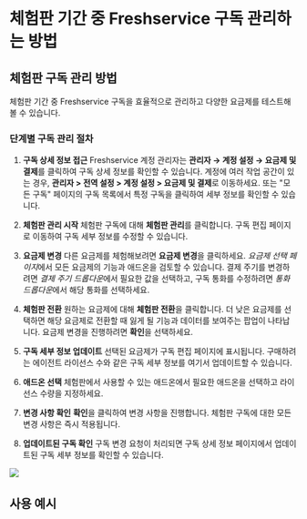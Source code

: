 # 체험판 기간 중 Freshservice 구독 관리하는 방법

## 체험판 구독 관리 방법

체험판 기간 중 Freshservice 구독을 효율적으로 관리하고 다양한 요금제를 테스트해볼 수 있습니다.

### 단계별 구독 관리 절차

1. **구독 상세 정보 접근**
   Freshservice 계정 관리자는 **관리자 → 계정 설정 → 요금제 및 결제**를 클릭하여 구독 상세 정보를 확인할 수 있습니다. 계정에 여러 작업 공간이 있는 경우, **관리자 > 전역 설정 > 계정 설정 > 요금제 및 결제**로 이동하세요. 또는 "모든 구독" 페이지의 구독 목록에서 특정 구독을 클릭하여 세부 정보를 확인할 수 있습니다.

2. **체험판 관리 시작**
   체험판 구독에 대해 **체험판 관리**를 클릭합니다. 구독 편집 페이지로 이동하여 구독 세부 정보를 수정할 수 있습니다.

3. **요금제 변경**
   다른 요금제를 체험해보려면 **요금제 변경**을 클릭하세요. *요금제 선택 페이지*에서 모든 요금제의 기능과 애드온을 검토할 수 있습니다. 결제 주기를 변경하려면 *결제 주기 드롭다운*에서 필요한 값을 선택하고, 구독 통화를 수정하려면 *통화 드롭다운*에서 해당 통화를 선택하세요.

4. **체험판 전환**
   원하는 요금제에 대해 **체험판 전환**을 클릭합니다. 더 낮은 요금제를 선택하면 해당 요금제로 전환할 때 잃게 될 기능과 데이터를 보여주는 팝업이 나타납니다. 요금제 변경을 진행하려면 **확인**을 선택하세요.

5. **구독 세부 정보 업데이트**
   선택된 요금제가 구독 편집 페이지에 표시됩니다. 구매하려는 에이전트 라이선스 수와 같은 구독 세부 정보를 여기서 업데이트할 수 있습니다.

6. **애드온 선택**
   체험판에서 사용할 수 있는 애드온에서 필요한 애드온을 선택하고 라이선스 수량을 지정하세요.

7. **변경 사항 확인**
   **확인**을 클릭하여 변경 사항을 진행합니다. 체험판 구독에 대한 모든 변경 사항은 즉시 적용됩니다.

8. **업데이트된 구독 확인**
   구독 변경 요청이 처리되면 구독 상세 정보 페이지에서 업데이트된 구독 세부 정보를 확인할 수 있습니다.

<img src="https://s3.amazonaws.com/cdn.freshdesk.com/data/helpdesk/attachments/production/50007724291/original/Q9vKz8qdojyYtlPXsFd7xaA7fJ_jtOoAlg.gif?1677572836" style="width: auto;" />

## 사용 예시

#